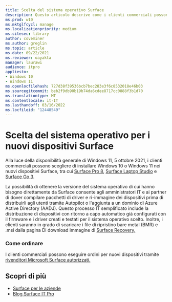 ```yaml
---
title: Scelta del sistema operativo Surface
description: Questo articolo descrive come i clienti commerciali possono acquistare nuovi dispositivi Surface con Windows 10 o Windows 11.
ms.prod: w10
ms.mktglfcycl: manage
ms.localizationpriority: medium
ms.sitesec: library
author: coveminer
ms.author: greglin
ms.topic: article
ms.date: 09/22/2021
ms.reviewer: oayakta
manager: laurawi
audience: itpro
appliesto:
- Windows 10
- Windows 11
ms.openlocfilehash: 727d38f39536bcb7bec283e3f6c8532018e46b03
ms.sourcegitcommit: beb2f9db90b19b74da6cdee8717cc0888f3b1d70
ms.translationtype: MT
ms.contentlocale: it-IT
ms.lasthandoff: 03/16/2022
ms.locfileid: "12448549"
---
```

# <a name="os-choice-for-new-surface-devices"></a>Scelta del sistema operativo per i nuovi dispositivi Surface
 
Alla luce della disponibilità generale di Windows 11, 5 ottobre 2021, i clienti commerciali possono scegliere di installare Windows 10 o Windows 11 nei nuovi dispositivi Surface, tra cui [Surface Pro 8](https://www.microsoft.com/surface/business/surface-pro-8), [Surface Laptop Studio](https://www.microsoft.com/surface/business/surface-laptop-studio) e [Surface Go 3](https://www.microsoft.com/surface/business/surface-go-3).  
 
La possibilità di ottenere la versione del sistema operativo di cui hanno bisogno direttamente da Surface consente agli amministratori IT e ai partner di dover compilare pacchetti di driver e ri-immagine dei dispositivi prima di distribuirli agli utenti tramite Autopilot o l'aggiunta a un dominio di Azure Active Directory (AADJ). Questo processo IT semplificato include la distribuzione di dispositivi con ritorno a capo automatico già configurati con il firmware e i driver creati e testati per il sistema operativo scelto. Inoltre, i clienti saranno in grado di scaricare i file di ripristino bare metal (BMR) e .msi dalla pagina Di download immagine di [Surface Recovery.](https://support.microsoft.com/surface-recovery-image) 
 
### <a name="how-to-order"></a>Come ordinare

I clienti commerciali possono eseguire ordini per nuovi dispositivi tramite [rivenditori Microsoft Surface autorizzati.](https://www.microsoft.com/surface/business/where-to-buy-microsoft-surface?)

## <a name="learn-more"></a>Scopri di più

- [Surface per le aziende](https://www.microsoft.com/surface/business)
- [Blog Surface IT Pro](https://techcommunity.microsoft.com/t5/surface-it-pro-blog/bg-p/SurfaceITPro)
